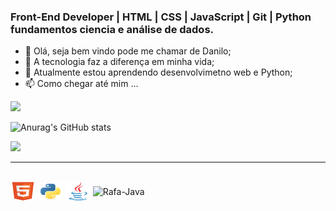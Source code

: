 ### Front-End Developer | HTML | CSS | JavaScript | Git | Python fundamentos ciencia  e análise de dados.

- 👋 Olá, seja bem vindo pode me chamar de Danilo;
- 👀 A tecnologia faz a diferença em minha vida;
- 🌱 Atualmente estou aprendendo desenvolvimetno web e Python;
- 📫 Como chegar até mim ...

<div> 
  <a href="https://www.linkedin.com/in/danilo-barross" target="_blank"><img src="https://img.shields.io/badge/-LinkedIn-%230077B5?style=for-the-badge&logo=linkedin&logoColor=white" target="_blank"></a>
</div>

![Anurag's GitHub stats](https://github-readme-stats.vercel.app/api?username=danilobs2&show_icons=true&theme=highcontrast&include_all_commits=true&count_private=true)
  
<img height="162em" src="https://github-readme-stats.vercel.app/api/top-langs/?username=danilobs2&layout=compact&langs_count=7&theme=highcontrast"/>

  
<hr>
  
 <div style="display: inline_block"><br>
  <img align="center" alt="Danilo-HTML" height="30" width="40" src="https://raw.githubusercontent.com/devicons/devicon/master/icons/html5/html5-original.svg">
  <img align="center" alt="Danilo-Python" height="30" width="40" src="https://raw.githubusercontent.com/devicons/devicon/master/icons/python/python-original.svg">
  <img align="center" alt="Rafa-Java" height="30" width="40" src="https://raw.githubusercontent.com/devicons/devicon/master/icons/java/java-original.svg">
  <img align="center" alt="Rafa-Java" height="30" width="40" src="https://cdn.icon-icons.com/icons2/2415/PNG/512/c_original_logo_icon_146611.png">
</div>




